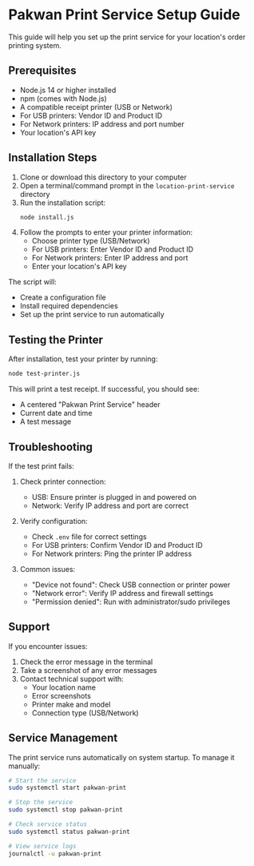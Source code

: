 # Pakwan Print Service Setup Guide

This guide will help you set up the print service for your location's order printing system.

## Prerequisites

- Node.js 14 or higher installed
- npm (comes with Node.js)
- A compatible receipt printer (USB or Network)
- For USB printers: Vendor ID and Product ID
- For Network printers: IP address and port number
- Your location's API key

## Installation Steps

1. Clone or download this directory to your computer
2. Open a terminal/command prompt in the `location-print-service` directory
3. Run the installation script:
   ```bash
   node install.js
   ```
4. Follow the prompts to enter your printer information:
   - Choose printer type (USB/Network)
   - For USB printers: Enter Vendor ID and Product ID
   - For Network printers: Enter IP address and port
   - Enter your location's API key

The script will:
- Create a configuration file
- Install required dependencies
- Set up the print service to run automatically

## Testing the Printer

After installation, test your printer by running:
```bash
node test-printer.js
```

This will print a test receipt. If successful, you should see:
- A centered "Pakwan Print Service" header
- Current date and time
- A test message

## Troubleshooting

If the test print fails:

1. Check printer connection:
   - USB: Ensure printer is plugged in and powered on
   - Network: Verify IP address and port are correct
   
2. Verify configuration:
   - Check `.env` file for correct settings
   - For USB printers: Confirm Vendor ID and Product ID
   - For Network printers: Ping the printer IP address

3. Common issues:
   - "Device not found": Check USB connection or printer power
   - "Network error": Verify IP address and firewall settings
   - "Permission denied": Run with administrator/sudo privileges

## Support

If you encounter issues:
1. Check the error message in the terminal
2. Take a screenshot of any error messages
3. Contact technical support with:
   - Your location name
   - Error screenshots
   - Printer make and model
   - Connection type (USB/Network)

## Service Management

The print service runs automatically on system startup. To manage it manually:

```bash
# Start the service
sudo systemctl start pakwan-print

# Stop the service
sudo systemctl stop pakwan-print

# Check service status
sudo systemctl status pakwan-print

# View service logs
journalctl -u pakwan-print
``` 